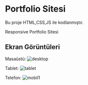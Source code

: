 
# Portfolio Sitesi

Bu proje HTML,CSS,JS ile kodlanmıştır.

Responsive Portfolio Sitesi


## Ekran Görüntüleri


Masaüstü:
![desktop](https://github.com/BarrickUAR/Portfolio-Website/assets/135522301/2ba89372-e33a-4e2d-832b-eecabd2f9886)

Tablet:
![tablet](https://github.com/BarrickUAR/Responsive-Portfolio-Website/assets/135522301/92189510-c33a-4f4d-82e6-9a4c8c5e7561)

Telefon:
![mobil1](https://github.com/BarrickUAR/Responsive-Portfolio-Website/assets/135522301/0ef03a60-ce53-403e-aaf6-a977ae1acdf0)


